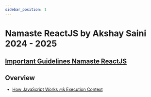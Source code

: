 ```yaml
---
sidebar_position: 1
---
```


# Namaste ReactJS by Akshay Saini 2024 - 2025

## [Important Guidelines Namaste ReactJS](https://github.com/pravn27/reactjs-tech-doc/blob/38b7c859f127759974c690baeabebbdb77ab51f9/docs/reactjs-course-tutorials/namaste-reactjs-course/Important-guidelines-Namaste-ReactJS.pdf)

## Overview

- [How JavaScript Works 🔥& Execution Context](./readerDoc/E1-executionContext.md)
